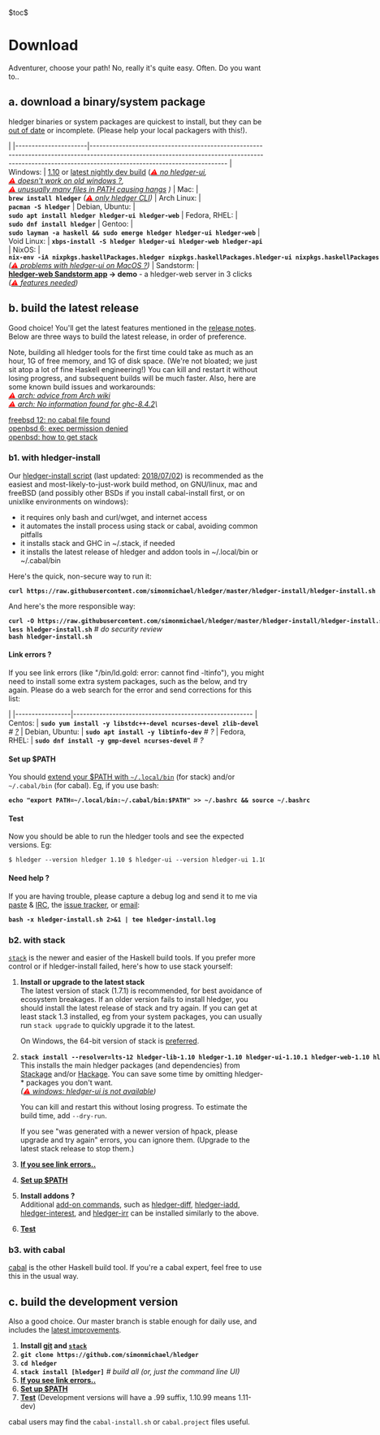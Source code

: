 \$toc\$

# Download

Adventurer, choose your path! No, really it's quite easy. Often. Do you want to..
<a name="a"></a>

## a. download a binary/system package

<style>
table { margin-left:1em; }
div > p > strong > code { margin-left:1em; } /* top-level code lines */
code { white-space:nowrap; }
tr { vertical-align:top; }
td { padding-bottom:.5em; padding-right:1em; }
td:first-of-type { 
  /* white-space:nowrap; */
  /* width:1%; */
}
a { white-space:nowrap; }
.warnings {
    font-style:italic;
}
.warnings > a:before {
    content: "⚠ ";
    color:red;
}
</style>

hledger binaries or system packages are quickest to install,
but they can be [out of date](https://repology.org/metapackage/hledger/badges) or incomplete.
(Please help your local packagers with this!).

|
|----------------------|------------------------------------------------------------------------------------------------------------------------------------------------------------------------------------------------------
| Windows:             | [1.10](https://ci.appveyor.com/api/buildjobs/5n63x22wvd4j24ee/artifacts/hledger.zip) or [latest nightly dev build](https://ci.appveyor.com/api/projects/simonmichael/hledger/artifacts/hledger.zip?branch=master) (<span class=warnings>[no hledger-ui](https://github.com/jtdaugherty/vty/pull/1#issuecomment-297143444), [doesn't work on old windows ?](https://github.com/simonmichael/hledger/issues/774), [unusually many files in PATH causing hangs](https://github.com/simonmichael/hledger/issues/791)<!-- , [appveyor builds have been failing again](https://github.com/simonmichael/hledger/issues/832) --> )</span>
| Mac:                 | **`brew install hledger`** <span class=warnings>([only hledger CLI](https://github.com/simonmichael/hledger/issues/321#issuecomment-179920520))</span>
| Arch Linux:          | **`pacman -S hledger`**
| Debian,&nbsp;Ubuntu: | **`sudo apt install hledger hledger-ui hledger-web`**
| Fedora,&nbsp;RHEL:   | **`sudo dnf install hledger`**
| Gentoo:              | **`sudo layman -a haskell && sudo emerge hledger hledger-ui hledger-web`**
| Void Linux:          | **`xbps-install -S hledger hledger-ui hledger-web hledger-api`**
| NixOS:               | **`nix-env -iA nixpkgs.haskellPackages.hledger nixpkgs.haskellPackages.hledger-ui nixpkgs.haskellPackages.hledger-web`** <span class=warnings>([problems with hledger-ui on MacOS ?](https://github.com/simonmichael/hledger/issues/613))</span>
| Sandstorm:           | **[hledger-web Sandstorm app](https://apps.sandstorm.io/app/8x12h6p0x0nrzk73hfq6zh2jxtgyzzcty7qsatkg7jfg2mzw5n90) -> demo** - a hledger-web server in 3 clicks <span class=warnings>([features needed](https://github.com/simonmichael/hledger/issues/425))</span>


<a name="b"></a>

## b. build the latest release

Good choice! You'll get the latest features mentioned in the [release notes](release-notes.html).
Below are three ways to build the latest release, in order of preference.

Note, building all hledger tools for the first time could take as much
as an hour, 1G of free memory, and 1G of disk space. 
(We're not bloated; we just sit atop a lot of fine Haskell engineering!)
You can kill and restart it without losing progress, and subsequent builds will be much faster.
Also, here are some known build issues and workarounds:\
<span class=warnings>
[arch: advice from Arch wiki](https://wiki.archlinux.org/index.php/Haskell)\
[arch: No information found for ghc-8.4.2](https://github.com/commercialhaskell/stack/issues/3984)\
<!-- [arch: some past problems](https://github.com/simonmichael/hledger/issues/668) -->
[freebsd 12: no cabal file found](https://github.com/simonmichael/hledger/issues/709)\
[openbsd 6: exec permission denied](https://deftly.net/posts/2017-10-12-using-cabal-on-openbsd.html)\
[openbsd: how to get stack](https://github.com/commercialhaskell/stack/issues/2822#issuecomment-318892816)\
</span>

<a name="b1"></a>

### b1. with hledger-install

Our [hledger-install script](https://github.com/simonmichael/hledger/tree/master/hledger-install)
(last updated: [2018/07/02](https://github.com/simonmichael/hledger/commits/master/hledger-install/hledger-install.sh))
is recommended as the easiest and most-likely-to-just-work build method,
on GNU/linux, mac and freeBSD
(and possibly other BSDs if you install cabal-install first, or on unixlike environments on windows):

- it requires only bash and curl/wget, and internet access
- it automates the install process using stack or cabal, avoiding common pitfalls
- it installs stack and GHC in ~/.stack, if needed
- it installs the latest release of hledger and addon tools in ~/.local/bin or ~/.cabal/bin

Here's the quick, non-secure way to run it:

 **`curl https://raw.githubusercontent.com/simonmichael/hledger/master/hledger-install/hledger-install.sh | bash`**

And here's the more responsible way:

 **`curl -O https://raw.githubusercontent.com/simonmichael/hledger/master/hledger-install/hledger-install.sh`**\
 **`less hledger-install.sh`**  *# do security review*\
 **`bash hledger-install.sh`**

#### Link errors ?

If you see link errors (like "/bin/ld.gold: error: cannot find -ltinfo"), 
you might need to install some extra system packages, such as the below, and try again.
Please do a web search for the error and send corrections for this list:

 |
 |-----------------|-------------------------------------------------------
 | Centos:         | **`sudo yum install -y libstdc++-devel ncurses-devel zlib-devel`** *# [?](https://github.com/simonmichael/hledger/issues/715)*
 | Debian, Ubuntu: | **`sudo apt install -y libtinfo-dev`** *# ?*
 | Fedora, RHEL:   | **`sudo dnf install -y gmp-devel ncurses-devel`** *# ?*

#### Set up $PATH

You should
[extend your \$PATH with `~/.local/bin`](https://docs.haskellstack.org/en/stable/install_and_upgrade/#path) (for stack)
and/or `~/.cabal/bin` (for cabal).
Eg, if you use bash:

**`echo "export PATH=~/.local/bin:~/.cabal/bin:$PATH" >> ~/.bashrc && source ~/.bashrc`**

#### Test

Now you should be able to run the hledger tools and see the expected versions. Eg:
```shell
$ hledger --version
hledger 1.10
$ hledger-ui --version
hledger-ui 1.10
$ hledger web --version
hledger-web 1.10
$ hledger iadd --version
This is hledger-iadd version 1.3.5
```

#### Need help ?

If you are having trouble, please capture a debug log and send it to me via 
[paste](http://paste.hledger.org) & [IRC](http://irc.hledger.org),
the [issue tracker](http://bugs.hledger.org),
or [email](docs.html#helpfeedback):

 **`bash -x hledger-install.sh 2>&1 | tee hledger-install.log`**

<a name="b2"></a>

### b2. with stack

[`stack`](http://haskell-lang.org/get-started) is the newer and easier of the Haskell build tools.
If you prefer more control or if hledger-install failed, here's how to use stack yourself:

1. **Install or upgrade to the latest stack**\
   The latest version of stack (1.7.1) is recommended, for best avoidance of ecosystem breakages.
   If an older version fails to install hledger, you should install the latest release of stack and try again.
   If you can get at least stack 1.3 installed, eg from your system packages, you can usually run `stack upgrade` to quickly upgrade it to the latest.

    On Windows, the 64-bit version of stack is [preferred](https://github.com/simonmichael/hledger/issues/275#issuecomment-123834252).

2. **`stack install --resolver=lts-12 hledger-lib-1.10 hledger-1.10 hledger-ui-1.10.1 hledger-web-1.10 hledger-api-1.10`**\
    This installs the main hledger packages (and dependencies) from [Stackage](https://www.stackage.org) and/or [Hackage](http://hackage.haskell.org).
    You can save some time by omitting hledger-* packages you don't want.\
    <span class=warnings>([windows: hledger-ui is not available](https://github.com/jtdaugherty/vty/pull/1#issuecomment-297143444))</span>

    You can kill and restart this without losing progress. 
    To estimate the build time, add `--dry-run`. 
    
    If you see "was generated with a newer version of hpack, please upgrade and try again" errors, you can ignore them.
    (Upgrade to the latest stack release to stop them.)

<!--
    If you need to build with an older GHC version for some reason, these commands should work
   (except on Mac Sierra which [requires at least GHC 8.0.2/lts-8](https://ghc.haskell.org/trac/ghc/ticket/12479)):\
   `stack install --resolver=lts-7 hledger-lib-1.3 hledger-1.3 hledger-ui-1.3 hledger-web-1.3 hledger-api-1.3 brick-0.19 vty-5.15.1 data-clist-0.1.2.0`  *# (GHC 8.0.1)* \
   `stack install --resolver=lts-6 hledger-lib-1.3 hledger-1.3 hledger-ui-1.3 hledger-web-1.3 hledger-api-1.3 megaparsec-5.3.1 brick-0.19 vty-5.15.1 data-clist-0.1.2.0 text-zipper-0.10`  *# (GHC 7.10.3)* \
--> <!-- keep synced with stack.yaml files -->

3. **[If you see link errors..](#link-errors)**

4. **[Set up \$PATH](#set-up-path)**

5. **Install addons ?**\
   Additional [add-on commands](/hledger.html#third-party-add-ons),
   such as
   [hledger-diff](http://hackage.haskell.org/package/hledger-diff),
   [hledger-iadd](http://hackage.haskell.org/package/hledger-iadd),
   [hledger-interest](http://hackage.haskell.org/package/hledger-interest),
   and [hledger-irr](http://hackage.haskell.org/package/hledger-irr)
   can be installed similarly to the above.

6. **[Test](#test)**


<a name="b3"></a>

### b3. with cabal

[cabal](https://www.haskell.org/cabal/) is the other Haskell build tool. If you're a cabal expert, feel free to use this in the usual way.

<a name="c"></a>

## c. build the development version

Also a good choice. Our master branch is stable enough for daily use,
and includes the [latest improvements](https://github.com/simonmichael/hledger/commits/master).

1. **Install [git](https://en.wikipedia.org/wiki/Git) and [`stack`](#b2)**
2. **`git clone https://github.com/simonmichael/hledger`**
3. **`cd hledger`**
4. **`stack install [hledger]`**  *# build all (or, just the command line UI)* 
5. **[If you see link errors..](#link-errors)**
6. **[Set up \$PATH](#set-up-path)**
7. **[Test](#test)**
   (Development versions will have a .99 suffix, 1.10.99 means 1.11-dev)

cabal users may find the `cabal-install.sh` or `cabal.project` files useful.
